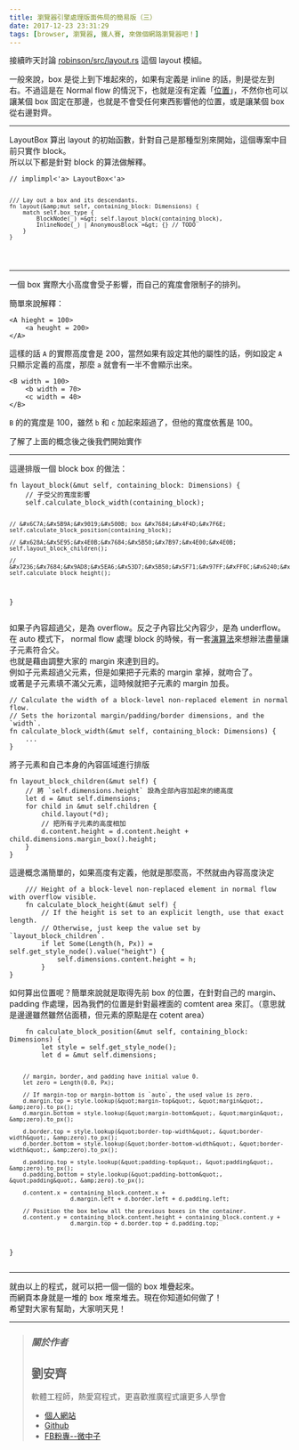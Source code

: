 ```yaml
---
title: 瀏覽器引擎處理版面佈局的簡易版（三）
date: 2017-12-23 23:31:29
tags: [browser, 瀏覽器, 鐵人賽, 來做個網路瀏覽器吧！]
---
```


                    
&#x63A5;&#x7E8C;&#x6628;&#x5929;&#x8A0E;&#x8AD6; <a href="https://github.com/mbrubeck/robinson/blob/master/src/layout.rs" target="_blank">robinson/src/layout.rs</a> &#x9019;&#x500B; layout &#x6A21;&#x7D44;&#x3002;</p>
<p>&#x4E00;&#x822C;&#x4F86;&#x8AAA;&#xFF0C;box &#x662F;&#x5F9E;&#x4E0A;&#x5230;&#x4E0B;&#x5806;&#x8D77;&#x4F86;&#x7684;&#xFF0C;&#x5982;&#x679C;&#x6709;&#x5B9A;&#x7FA9;&#x662F; inline &#x7684;&#x8A71;&#xFF0C;&#x5247;&#x662F;&#x5F9E;&#x5DE6;&#x5230;&#x53F3;&#x3002;&#x4E0D;&#x904E;&#x9019;&#x662F;&#x5728; Normal flow &#x7684;&#x60C5;&#x6CC1;&#x4E0B;&#xFF0C;&#x4E5F;&#x5C31;&#x662F;&#x6C92;&#x6709;&#x5B9A;&#x7FA9;&#x300C;<a href="https://www.w3.org/TR/CSS2/visuren.html#positioning-scheme" target="_blank">&#x4F4D;&#x7F6E;</a>&#x300D;&#xFF0C;&#x4E0D;&#x7136;&#x4F60;&#x4E5F;&#x53EF;&#x4EE5;&#x8B93;&#x67D0;&#x500B; box &#x56FA;&#x5B9A;&#x5728;&#x90A3;&#x908A;&#xFF0C;&#x4E5F;&#x5C31;&#x662F;&#x4E0D;&#x6703;&#x53D7;&#x4EFB;&#x4F55;&#x6771;&#x897F;&#x5F71;&#x97FF;&#x4ED6;&#x7684;&#x4F4D;&#x7F6E;&#xFF0C;&#x6216;&#x662F;&#x8B93;&#x67D0;&#x500B; box &#x5F9E;&#x53F3;&#x908A;&#x5C0D;&#x9F4A;&#x3002;</p>
<hr>
<p>LayoutBox &#x7B97;&#x51FA; layout &#x7684;&#x521D;&#x59CB;&#x51FD;&#x6578;&#xFF0C;&#x91DD;&#x5C0D;&#x81EA;&#x5DF1;&#x662F;&#x90A3;&#x7A2E;&#x578B;&#x5225;&#x4F86;&#x958B;&#x59CB;&#xFF0C;&#x9019;&#x500B;&#x5C08;&#x6848;&#x4E2D;&#x76EE;&#x524D;&#x53EA;&#x5BE6;&#x4F5C; block&#x3002;<br>
&#x6240;&#x4EE5;&#x4EE5;&#x4E0B;&#x90FD;&#x662F;&#x91DD;&#x5C0D; block &#x7684;&#x7B97;&#x6CD5;&#x505A;&#x89E3;&#x91CB;&#x3002;</p>
<pre><code>// implimpl&lt;&apos;a&gt; LayoutBox&lt;&apos;a&gt;

    /// Lay out a box and its descendants.
    fn layout(&amp;mut self, containing_block: Dimensions) {
        match self.box_type {
            BlockNode(_) =&gt; self.layout_block(containing_block),
            InlineNode(_) | AnonymousBlock =&gt; {} // TODO
        }
    }
</code></pre>
<hr>
<p>&#x4E00;&#x500B; box &#x5BE6;&#x969B;&#x5927;&#x5C0F;&#x9AD8;&#x5EA6;&#x6703;&#x53D7;&#x5B50;&#x5F71;&#x97FF;&#xFF0C;&#x800C;&#x81EA;&#x5DF1;&#x7684;&#x5BEC;&#x5EA6;&#x6703;&#x9650;&#x5236;&#x5B50;&#x7684;&#x6392;&#x5217;&#x3002;</p>
<p>&#x7C21;&#x55AE;&#x4F86;&#x8AAA;&#x89E3;&#x91CB;&#xFF1A;</p>
<pre><code>&lt;A hieght = 100&gt;
    &lt;a heught = 200&gt;
&lt;/A&gt;
</code></pre>
<p>&#x9019;&#x6A23;&#x7684;&#x8A71; <code>A</code> &#x7684;&#x5BE6;&#x969B;&#x9AD8;&#x5EA6;&#x6703;&#x662F; 200&#xFF0C;&#x7576;&#x7136;&#x5982;&#x679C;&#x6709;&#x8A2D;&#x5B9A;&#x5176;&#x4ED6;&#x7684;&#x5C6C;&#x6027;&#x7684;&#x8A71;&#xFF0C;&#x4F8B;&#x5982;&#x8A2D;&#x5B9A; <code>A</code> &#x53EA;&#x986F;&#x793A;&#x5B9A;&#x7FA9;&#x7684;&#x9AD8;&#x5EA6;&#xFF0C;&#x90A3;&#x9EBC; <code>a</code> &#x5C31;&#x6703;&#x6709;&#x4E00;&#x534A;&#x4E0D;&#x6703;&#x986F;&#x793A;&#x51FA;&#x4F86;&#x3002;</p>
<pre><code>&lt;B width = 100&gt;
    &lt;b width = 70&gt;
    &lt;c width = 40&gt;
&lt;/B&gt;
</code></pre>
<p><code>B</code> &#x7684;&#x7684;&#x5BEC;&#x5EA6;&#x662F; 100&#xFF0C;&#x96D6;&#x7136; <code>b</code> &#x548C; <code>c</code> &#x52A0;&#x8D77;&#x4F86;&#x8D85;&#x904E;&#x4E86;&#xFF0C;&#x4F46;&#x4ED6;&#x7684;&#x5BEC;&#x5EA6;&#x4F9D;&#x820A;&#x662F; 100&#x3002;</p>
<p>&#x4E86;&#x89E3;&#x4E86;&#x4E0A;&#x9762;&#x7684;&#x6982;&#x5FF5;&#x5F8C;&#x4E4B;&#x5F8C;&#x6211;&#x5011;&#x958B;&#x59CB;&#x5BE6;&#x4F5C;</p>
<hr>
<p>&#x9019;&#x908A;&#x6392;&#x7248;&#x4E00;&#x500B; block box &#x7684;&#x505A;&#x6CD5;&#xFF1A;</p>
<pre><code>fn layout_block(&amp;mut self, containing_block: Dimensions) {
    // &#x5B50;&#x53D7;&#x7236;&#x7684;&#x5BEC;&#x5EA6;&#x5F71;&#x97FF;
    self.calculate_block_width(containing_block);

    // &#x6C7A;&#x5B9A;&#x9019;&#x500B; box &#x7684;&#x4F4D;&#x7F6E;
    self.calculate_block_position(containing_block);

    // &#x628A;&#x5E95;&#x4E0B;&#x7684;&#x5B50;&#x7B97;&#x4E00;&#x4E0B;
    self.layout_block_children();

    // &#x7236;&#x7684;&#x9AD8;&#x5EA6;&#x53D7;&#x5B50;&#x5F71;&#x97FF;&#xFF0C;&#x6240;&#x4EE5;&#x8981;&#x7B49;&#x5B50;&#x7B97;&#x5B8C;&#x624D;&#x5F97;&#x5230;&#x7236;
    self.calculate_block_height();
}
</code></pre>
<p>&#x5982;&#x679C;&#x5B50;&#x5167;&#x5BB9;&#x8D85;&#x904E;&#x7236;&#xFF0C;&#x662F;&#x70BA; overflow&#x3002;&#x53CD;&#x4E4B;&#x5B50;&#x5167;&#x5BB9;&#x6BD4;&#x7236;&#x5167;&#x5BB9;&#x5C11;&#xFF0C;&#x662F;&#x70BA; underflow&#x3002;<br>
&#x5728; auto &#x6A21;&#x5F0F;&#x4E0B;&#xFF0C; normal flow &#x8655;&#x7406; block &#x7684;&#x6642;&#x5019;&#xFF0C;&#x6709;&#x4E00;&#x5957;<a href="https://www.w3.org/TR/CSS2/visudet.html#blockwidth" target="_blank">&#x6F14;&#x7B97;&#x6CD5;</a>&#x4F86;&#x60F3;&#x8FA6;&#x6CD5;&#x76E1;&#x91CF;&#x8B93;&#x5B50;&#x5143;&#x7D20;&#x7B26;&#x5408;&#x7236;&#x3002;<br>
&#x4E5F;&#x5C31;&#x662F;&#x85C9;&#x7531;&#x8ABF;&#x6574;&#x5927;&#x5BB6;&#x7684; margin &#x4F86;&#x9054;&#x5230;&#x76EE;&#x7684;&#x3002;<br>
&#x4F8B;&#x5982;&#x5B50;&#x5143;&#x7D20;&#x8D85;&#x904E;&#x7236;&#x5143;&#x7D20;&#xFF0C;&#x4F46;&#x662F;&#x5982;&#x679C;&#x628A;&#x5B50;&#x5143;&#x7D20;&#x7684; margin &#x62FF;&#x6389;&#xFF0C;&#x5C31;&#x543B;&#x5408;&#x4E86;&#x3002;<br>
&#x6216;&#x8457;&#x662F;&#x5B50;&#x5143;&#x7D20;&#x586B;&#x4E0D;&#x6EFF;&#x7236;&#x5143;&#x7D20;&#xFF0C;&#x9019;&#x6642;&#x5019;&#x5C31;&#x628A;&#x5B50;&#x5143;&#x7D20;&#x7684; margin &#x52A0;&#x9577;&#x3002;</p>
<pre><code>// Calculate the width of a block-level non-replaced element in normal flow.
// Sets the horizontal margin/padding/border dimensions, and the `width`.
fn calculate_block_width(&amp;mut self, containing_block: Dimensions) {
    ...
}
</code></pre>
<p>&#x5C07;&#x5B50;&#x5143;&#x7D20;&#x548C;&#x81EA;&#x5DF1;&#x672C;&#x8EAB;&#x7684;&#x5167;&#x5BB9;&#x5340;&#x57DF;&#x9032;&#x884C;&#x6392;&#x7248;</p>
<pre><code>fn layout_block_children(&amp;mut self) {
    // &#x5C07; `self.dimensions.height` &#x8A2D;&#x70BA;&#x5168;&#x90E8;&#x5167;&#x5BB9;&#x52A0;&#x8D77;&#x4F86;&#x7684;&#x7E3D;&#x9AD8;&#x5EA6;
    let d = &amp;mut self.dimensions;
    for child in &amp;mut self.children {
        child.layout(*d);
        // &#x628A;&#x6240;&#x6709;&#x5B50;&#x5143;&#x7D20;&#x7684;&#x9AD8;&#x5EA6;&#x76F8;&#x52A0;
        d.content.height = d.content.height + child.dimensions.margin_box().height;
    }
}
</code></pre>
<p>&#x9019;&#x908A;&#x6982;&#x5FF5;&#x6EFF;&#x7C21;&#x55AE;&#x7684;&#xFF0C;&#x5982;&#x679C;&#x9AD8;&#x5EA6;&#x6709;&#x5B9A;&#x7FA9;&#xFF0C;&#x4ED6;&#x5C31;&#x662F;&#x90A3;&#x9EBC;&#x9AD8;&#xFF0C;&#x4E0D;&#x7136;&#x5C31;&#x7531;&#x5167;&#x5BB9;&#x9AD8;&#x5EA6;&#x6C7A;&#x5B9A;</p>
<pre><code>    /// Height of a block-level non-replaced element in normal flow with overflow visible.
    fn calculate_block_height(&amp;mut self) {
        // If the height is set to an explicit length, use that exact length.
        // Otherwise, just keep the value set by `layout_block_children`.
        if let Some(Length(h, Px)) = self.get_style_node().value(&quot;height&quot;) {
            self.dimensions.content.height = h;
        }
}
</code></pre>
<p>&#x5982;&#x4F55;&#x7B97;&#x51FA;&#x4F4D;&#x7F6E;&#x5462;&#xFF1F;&#x7C21;&#x55AE;&#x4F86;&#x8AAA;&#x5C31;&#x662F;&#x53D6;&#x5F97;&#x5148;&#x524D; box &#x7684;&#x4F4D;&#x7F6E;&#xFF0C;&#x5728;&#x91DD;&#x5C0D;&#x81EA;&#x5DF1;&#x7684; margin&#x3001;padding &#x4F5C;&#x8655;&#x7406;&#xFF0C;&#x56E0;&#x70BA;&#x6211;&#x5011;&#x7684;&#x4F4D;&#x7F6E;&#x662F;&#x91DD;&#x5C0D;&#x6700;&#x88E1;&#x9762;&#x7684; comtent area &#x4F86;&#x8A02;&#x3002;&#xFF08;&#x610F;&#x601D;&#x5C31;&#x662F;&#x908A;&#x908A;&#x96D6;&#x7136;&#x96D6;&#x7136;&#x4F54;&#x9762;&#x7A4D;&#xFF0C;&#x4F46;&#x5143;&#x7D20;&#x7684;&#x539F;&#x9EDE;&#x662F;&#x5728; cotent area&#xFF09;</p>
<pre><code>    fn calculate_block_position(&amp;mut self, containing_block: Dimensions) {
        let style = self.get_style_node();
        let d = &amp;mut self.dimensions;

        // margin, border, and padding have initial value 0.
        let zero = Length(0.0, Px);

        // If margin-top or margin-bottom is `auto`, the used value is zero.
        d.margin.top = style.lookup(&quot;margin-top&quot;, &quot;margin&quot;, &amp;zero).to_px();
        d.margin.bottom = style.lookup(&quot;margin-bottom&quot;, &quot;margin&quot;, &amp;zero).to_px();

        d.border.top = style.lookup(&quot;border-top-width&quot;, &quot;border-width&quot;, &amp;zero).to_px();
        d.border.bottom = style.lookup(&quot;border-bottom-width&quot;, &quot;border-width&quot;, &amp;zero).to_px();

        d.padding.top = style.lookup(&quot;padding-top&quot;, &quot;padding&quot;, &amp;zero).to_px();
        d.padding.bottom = style.lookup(&quot;padding-bottom&quot;, &quot;padding&quot;, &amp;zero).to_px();

        d.content.x = containing_block.content.x +
                      d.margin.left + d.border.left + d.padding.left;

        // Position the box below all the previous boxes in the container.
        d.content.y = containing_block.content.height + containing_block.content.y +
                      d.margin.top + d.border.top + d.padding.top;
}
</code></pre>
<hr>
<p>&#x5C31;&#x7531;&#x4EE5;&#x4E0A;&#x7684;&#x7A0B;&#x5F0F;&#xFF0C;&#x5C31;&#x53EF;&#x4EE5;&#x628A;&#x4E00;&#x500B;&#x4E00;&#x500B;&#x7684; box &#x5806;&#x758A;&#x8D77;&#x4F86;&#x3002;<br>
&#x800C;&#x7DB2;&#x9801;&#x672C;&#x8EAB;&#x5C31;&#x662F;&#x4E00;&#x5806;&#x7684; box &#x5806;&#x4F86;&#x5806;&#x53BB;&#x3002;&#x73FE;&#x5728;&#x4F60;&#x77E5;&#x9053;&#x5982;&#x4F55;&#x505A;&#x4E86;&#xFF01;<br>
&#x5E0C;&#x671B;&#x5C0D;&#x5927;&#x5BB6;&#x6709;&#x5E6B;&#x52A9;&#xFF0C;&#x5927;&#x5BB6;&#x660E;&#x5929;&#x898B;&#xFF01;</p>
<hr>
<blockquote>
<h3><em><strong>&#x95DC;&#x65BC;&#x4F5C;&#x8005;</strong></em></h3>
<h2>&#x5289;&#x5B89;&#x9F4A;</h2>
<p>&#x8EDF;&#x9AD4;&#x5DE5;&#x7A0B;&#x5E2B;&#xFF0C;&#x71B1;&#x611B;&#x5BEB;&#x7A0B;&#x5F0F;&#xFF0C;&#x66F4;&#x559C;&#x6B61;&#x63A8;&#x5EE3;&#x7A0B;&#x5F0F;&#x8B93;&#x66F4;&#x591A;&#x4EBA;&#x5B78;&#x6703;</p>
<ul>
<li>
<a href="https://tigercosmos.github.io" target="_blank">&#x500B;&#x4EBA;&#x7DB2;&#x7AD9;</a>
</li>
<li>
<a href="https://github.com/tigercosmos" target="_blank">Github</a>
</li>
<li>
<a href="https://www.facebook.com/CodingNeutrino/" target="_blank">FB&#x7C89;&#x5C08;--&#x5FAE;&#x4E2D;&#x5B50;</a>
</li>
</ul>
</blockquote>
 <br>
                                                    </div>
                    </div>
                
